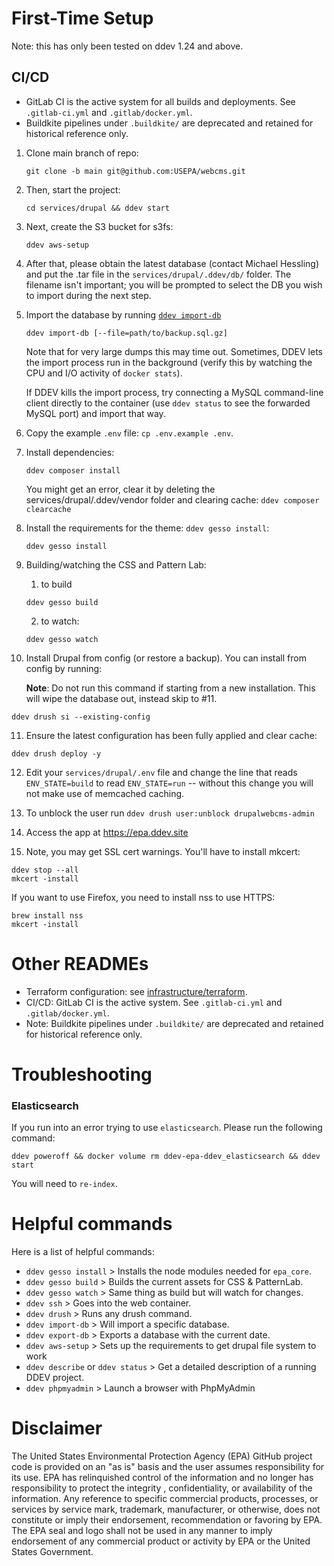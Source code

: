 ﻿# First-Time Setup

Note: this has only been tested on ddev 1.24 and above.

## CI/CD

- GitLab CI is the active system for all builds and deployments. See `.gitlab-ci.yml` and `.gitlab/docker.yml`.
- Buildkite pipelines under `.buildkite/` are deprecated and retained for historical reference only.

1. Clone main branch of repo:

   ```
   git clone -b main git@github.com:USEPA/webcms.git
   ```

2. Then, start the project:

   ```
   cd services/drupal && ddev start
   ```

3. Next, create the S3 bucket for s3fs:

   ```
   ddev aws-setup
   ```

4. After that, please obtain the latest database (contact Michael Hessling) and put the .tar file in the `services/drupal/.ddev/db/` folder. The filename isn't important; you will be prompted to select the DB you wish to import during the next step.

5. Import the database by running [`ddev import-db`](https://ddev.readthedocs.io/en/stable/users/usage/database-management/#database-imports)

   ```
   ddev import-db [--file=path/to/backup.sql.gz]
   ```

   Note that for very large dumps this may time out. Sometimes, DDEV lets the import process run in the background (verify this by watching the CPU and I/O activity of `docker stats`).

   If DDEV kills the import process, try connecting a MySQL command-line client directly to the container (use `ddev status` to see the forwarded MySQL port) and import that way.

6. Copy the example `.env` file: `cp .env.example .env`.

7. Install dependencies:

   ```
   ddev composer install
   ```

   You might get an error, clear it by deleting the services/drupal/.ddev/vendor folder and clearing cache: `ddev composer clearcache`

8. Install the requirements for the theme: `ddev gesso install`:

   ```
   ddev gesso install
   ```

9.  Building/watching the CSS and Pattern Lab:
    1. to build
      ```````
      ddev gesso build
      ```````
    2. to watch:
      ```````
      ddev gesso watch
      ```````

10. Install Drupal from config (or restore a backup).  You can install from config by running:

    **Note**: Do not run this command if starting from a new installation. This will wipe the database out, instead skip to #11.

   ```
   ddev drush si --existing-config
   ```

11. Ensure the latest configuration has been fully applied and clear cache:
   ```
   ddev drush deploy -y
   ```

12. Edit your `services/drupal/.env` file and change the line that reads `ENV_STATE=build` to read `ENV_STATE=run` -- without this change you will not make use of memcached caching.

13. To unblock the user run  `ddev drush user:unblock drupalwebcms-admin`

14. Access the app at https://epa.ddev.site
15. Note, you may get SSL cert warnings. You'll have to install mkcert:
   ```
   ddev stop --all
   mkcert -install
   ```

If you want to use Firefox, you need to install nss to use HTTPS:
   ```
   brew install nss
   mkcert -install
   ```

# Other READMEs

- Terraform configuration: see [infrastructure/terraform](terraform/infrastructure/README.md).
- CI/CD: GitLab CI is the active system. See `.gitlab-ci.yml` and `.gitlab/docker.yml`.
- Note: Buildkite pipelines under `.buildkite/` are deprecated and retained for historical reference only.

# Troubleshooting

### Elasticsearch
If you run into an error trying to use `elasticsearch`. Please run the following command:
```
ddev poweroff && docker volume rm ddev-epa-ddev_elasticsearch && ddev start
```

You will need to `re-index`.

# Helpful commands

Here is a list of helpful commands:
* `ddev gesso install` > Installs the node modules needed for `epa_core`.
* `ddev gesso build` > Builds the current assets for CSS & PatternLab.
* `ddev gesso watch` > Same thing as build but will watch for changes.
* `ddev ssh` > Goes into the web container.
* `ddev drush` > Runs any drush command.
* `ddev import-db` > Will import a specific database.
* `ddev export-db` > Exports a database with the current date.
* `ddev aws-setup` > Sets up the requirements to get drupal file system to work
* `ddev describe` or `ddev status` > Get a detailed description of a running DDEV project.
* `ddev phpmyadmin` > Launch a browser with PhpMyAdmin

# Disclaimer

The United States Environmental Protection Agency (EPA) GitHub project code is provided on an "as is" basis and the user assumes responsibility for its use.  EPA has relinquished control of the information and no longer has responsibility to protect the integrity , confidentiality, or availability of the information.  Any reference to specific commercial products, processes, or services by service mark, trademark, manufacturer, or otherwise, does not constitute or imply their endorsement, recommendation or favoring by EPA.  The EPA seal and logo shall not be used in any manner to imply endorsement of any commercial product or activity by EPA or the United States Government.

